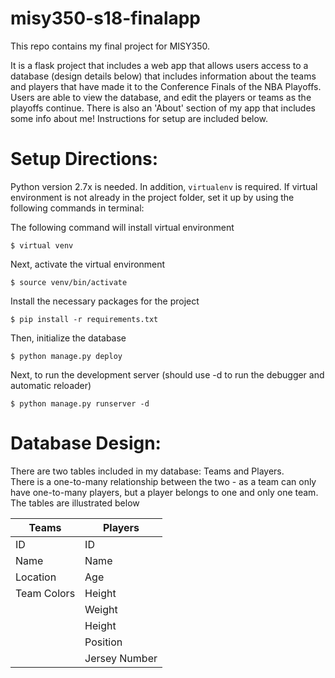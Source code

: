 # misy350-s18-finalapp
This repo contains my final project for MISY350. <br/>

It is a flask project that includes a web app that allows users access to a database (design details below)
that includes information about the teams and players that have made it to the Conference Finals of the NBA Playoffs. Users are able to view the database, and edit the players or teams as the playoffs continue. There is also an 'About' section of my app that includes some info about me! Instructions for setup are included below. <br/>


# Setup Directions:
Python version 2.7x is needed.
In addition, `virtualenv` is required.
If virtual environment is not already in the project folder, set it up by using the following commands in terminal:

The following command will install virtual environment  

`$ virtual venv`

Next, activate the virtual environment  

`$ source venv/bin/activate`

Install the necessary packages for the project  

`$ pip install -r requirements.txt`

Then, initialize the database  

`$ python manage.py deploy`

Next, to run the development server (should use -d to run the debugger and automatic reloader)

`$ python manage.py runserver -d`



# Database Design:
There are two tables included in my database: Teams and Players. <br/>
There is a one-to-many relationship between the two - as a team can only have one-to-many players, but a player belongs to one and only one team. <br/>
The tables are illustrated below

Teams | Players
------|--------
ID | ID
Name | Name
Location | Age
Team Colors | Height
     | Weight
     | Height
     | Position
     | Jersey Number
